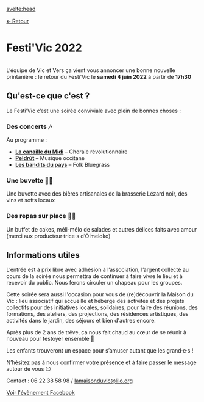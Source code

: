 <script>
import logo from '../../static/images/logo.jpg?w=400&format=webp';
import { actualités } from './_images';
</script>

<svelte:head>

<title>Festi'Vic</title>
<meta name="description" content="Le programme du Festi'Vic 2022"/>
<meta property="og:title" content="Festi'Vic : le 4 juin 2022 à la maison du Vic" />
<meta property="og:description" content="Le Festi’Vic c’est une soirée conviviale avec plein de bonnes choses : concerts, buvette avec bières artisanales et un buffet de cakes avec son méli-mélo de salade !" />
<meta property="og:image" content={logo} />
<meta og:locale="fr_FR" />
</svelte:head>

>

[🡨 Retour](/)

# Festi'Vic 2022

<div style="text-align: center"><img {...actualités.FestiVic} style="max-height:600px"></div>


L’équipe de Vic et Vers ça vient vous annoncer une bonne nouvelle printanière : le retour du Festi’Vic le **samedi 4 juin 2022** à partir de **17h30**

## Qu'est-ce que c'est ?

Le Festi’Vic c’est une soirée conviviale avec plein de bonnes choses :

### Des concerts 🎶 
Au programme :
- **[La canaille du Midi](http://canailledumidi.free.fr/)** – Chorale révolutionnaire
- **[Peldrút](https://www.facebook.com/Peldr%C3%BAt-102608964882890)** – Musique occitane
- **[Les bandits du pays](https://www.facebook.com/banditsdupays/)** – Folk Bluegrass

### Une buvette 🍻🍷
Une buvette avec des bières artisanales de la brasserie Lézard noir, des vins et softs locaux 

### Des repas sur place  🍞🥗
Un buffet de cakes, méli-mélo de salades et autres délices faits avec amour (merci aux producteur·trice·s d’O’meloko)

## Informations utiles
L’entrée est à prix libre avec adhésion à l’association, l’argent collecté au cours de la soirée nous permettra de continuer à faire vivre le lieu et à recevoir du public. Nous ferons circuler un chapeau pour les groupes.

Cette soirée sera aussi l'occasion pour vous de (re)découvrir la Maison du Vic : lieu associatif qui accueille et héberge des activités et des projets collectifs pour des initiatives locales, solidaires, pour faire des réunions, des formations, des ateliers, des projections, des résidences artistiques, des activités dans le jardin, des séjours et bien d'autres encore.

Après plus de 2 ans de trêve, ça nous fait chaud au cœur de se réunir à nouveau pour festoyer ensemble 🎉

Les enfants trouveront un espace pour s’amuser autant que les grand·e·s !

N’hésitez pas à nous confirmer votre présence et à faire passer le message autour de vous 😉

Contact : 06 22 38 58 98 / lamaisonduvic@lilo.org


>

[Voir l'évènement Facebook](https://www.facebook.com/events/1015154506056836)